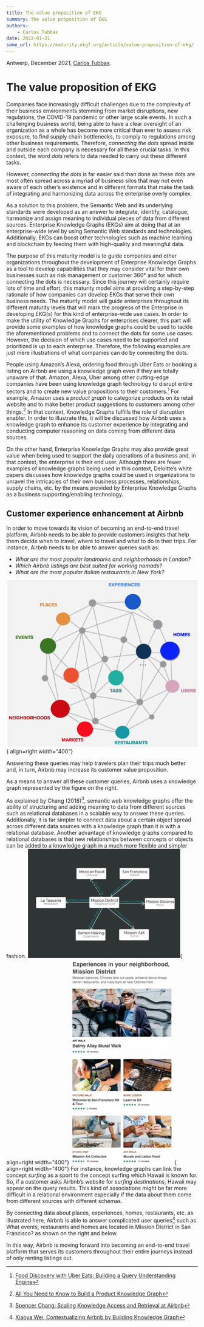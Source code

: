 ```yaml
---
title: The value proposition of EKG
summary: The value proposition of EKG
authors:
    - Carlos Tubbax
date: 2022-01-31
some_url: https://maturity.ekgf.org/article/value-proposition-of-ekg/
---
```


Antwerp, December 2021, [Carlos Tubbax](/other/author/carlos-tubbax/).

# The value proposition of EKG

Companies face increasingly difficult challenges due to the complexity of their
business environments stemming from market disruptions, new regulations, 
the COVID-19 pandemic or other large scale events. 
In such a challenging business world, being able to have a clear oversight 
of an organization as a whole has become more critical than ever to 
assess risk exposure, to find supply chain bottlenecks, 
to comply to regulations among other business requirements. 
Therefore, *connecting the dots* spread inside and outside each company 
is necessary for all these crucial tasks. 
In this context, the word *dots* refers to data needed to carry out these 
different tasks.

However, _connecting the dots_ is far easier said than done as these dots 
are most often spread across a myriad of business silos that may not even 
aware of each other’s existence and in different formats that make the 
task of integrating and harmonizing data across the enterprise overly complex.

As a solution to this problem, the Semantic Web and its underlying standards
were developed as an answer to integrate, identify, catalogue, harmonize 
and assign meaning to individual pieces of data from different sources. 
Enterprise Knowledge Graphs (EKGs) aim at doing that at an enterprise-wide 
level by using Semantic Web standards and technologies. 
Additionally, EKGs can boost other technologies such as machine learning 
and blockchain by feeding them with high-quality and meaningful data.

The purpose of this maturity model is to guide companies and other 
organizations throughout the development of Enterprise Knowledge Graphs 
as a tool to develop capabilities that they may consider vital for their 
own businesses such as risk management or customer 360° and for 
which connecting the dots is necessary. 
Since this journey will certainly require lots of time and effort, 
this maturity model aims at providing a step-by-step rationale of 
how companies can develop EKGs that serve their own business needs. 
The maturity model will guide enterprises throughout its different
maturity levels that will mark the progress of the Enterprise in
developing EKG(s) for this kind of enterprise-wide use cases.
In order to make the utility of Knowledge Graphs for enterprises
clearer, this part will provide some examples of how knowledge graphs 
could be used to tackle the aforementioned problems and to 
connect the dots for some use cases. 
However, the decision of which use cases need to be supported and 
prioritized is up to each enterprise. 
Therefore, the following examples are just mere illustrations of 
what companies can do by connecting the dots.

People using Amazon’s Alexa, ordering food through Uber Eats or 
booking a listing on Airbnb are using a knowledge graph even if 
they are totally unaware of that. 
Amazon, Alexa, Uber among other cutting-edge companies have been 
using knowledge graph technology to disrupt entire sectors and 
to create new value propositions to their customers.[^1]
For example, Amazon uses a _product graph_ to categorize products
on its retail website and to make better product suggestions to 
customers among other things.[^2]
In that context, Knowledge Graphs fulfills the role of 
disruption enabler. 
In order to illustrate this, it will be discussed how Airbnb uses 
a knowledge graph to enhance its customer experience by integrating
and conducting computer reasoning on data coming from
different data sources.  

[^1]: [Food Discovery with Uber Eats: Building a Query Understanding Engine](https://eng.uber.com/uber-eats-query-understanding/)
[^2]: [All You Need to Know to Build a Product Knowledge Graph](https://naixlee.github.io/Product_Knowledge_Graph_Tutorial_KDD2021/)

On the other hand, Enterprise Knowledge Graphs may also provide
great value when being used to support the daily operations of 
a business and, in that context, the enterprise is their end user. 
Although there are fewer examples of knowledge graphs being used 
in this context, Deloitte’s white papers discusses how 
knowledge graphs could be used in organizations to unravel 
the intricacies of their own business processes, relationships,
supply chains, etc. by the means provided by Enterprise Knowledge Graphs
as a business supporting/enabling technology.
      
## Customer experience enhancement at Airbnb

In order to move towards its vision of becoming an end-to-end 
travel platform, Airbnb needs to be able to provide customers 
insights that help them decide when to travel, where to travel 
and what to do in their trips. For instance, Airbnb needs to 
be able to answer queries such as:

- *What are the most popular landmarks and neighborhoods in London?*
- *Which Airbnb listings are best suited for working nomads?*
- *What are the most popular Italian restaurants in New York?*

![Airbnb](image/places-experiences-events-homes-etc.png){ align=right width="400"}

Answering these queries may help travelers plan their trips
much better and, in turn, Airbnb may increase its 
customer value proposition. 

As a means to answer all these customer queries, 
Airbnb uses a knowledge graph represented by the figure on the right.

As explained by Chang (2018)[^3], semantic web knowledge graphs 
offer the ability of structuring and adding meaning to data 
from different sources such as relational databases in a scalable 
way to answer these queries. 
Additionally, it is far simpler to connect data about a 
certain object spread across different data sources with a 
knowledge graph than it is with a relational database. 
Another advantage of knowledge graphs compared to 
relational databases is that new relationships between concepts 
or objects can be added to a knowledge graph in a much more 
flexible and simpler fashion.
![Mexican Food](image/mexican-food-san-francisco.png){ align=right width="400"}
![Missionn District](image/mission-district.png){ align=right width="400"}
For instance, knowledge graphs can link the concept _surfing_ as 
a sport to the concept surfing which Hawaii is known for. 
So, if a customer asks Airbnb’s website for _surfing destinations_, 
Hawaii may appear on the query results.
This kind of associations might be far more difficult in a 
relational environment especially if the data about them 
come from different sources with different schemas.

[^3]: [Spencer Chang: Scaling Knowledge Access and Retrieval at Airbnb](https://medium.com/airbnb-engineering/scaling-knowledge-access-and-retrieval-at-airbnb-665b6ba21e95)


By connecting data about places, experiences, homes, restaurants, 
etc. as illustrated here, Airbnb is able to answer
complicated user queries[^4] such as What events, restaurants and 
homes are located in Mission District in San Francisco? as shown 
on the right and below.

In this way, Airbnb is moving forward into becoming an end-to-end 
travel platform that serves its customers throughout their entire 
journeys instead of only renting listings out.

[^4]: [Xiaoya Wei: Contextualizing Airbnb by Building Knowledge Graph](https://medium.com/airbnb-engineering/contextualizing-airbnb-by-building-knowledge-graph-b7077e268d5a)
